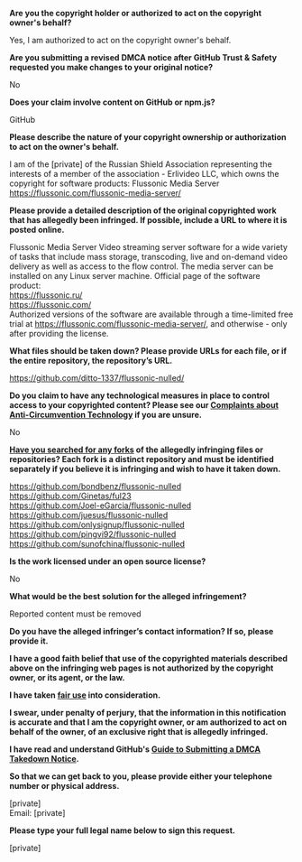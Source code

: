 **Are you the copyright holder or authorized to act on the copyright owner's behalf?**

Yes, I am authorized to act on the copyright owner's behalf.

**Are you submitting a revised DMCA notice after GitHub Trust & Safety requested you make changes to your original notice?**

No

**Does your claim involve content on GitHub or npm.js?**

GitHub

**Please describe the nature of your copyright ownership or authorization to act on the owner's behalf.**

I am of the [private] of the Russian Shield Association representing the interests of a member of the association - Erlivideo LLC, which owns the copyright for software products:
Flussonic Media Server https://flussonic.com/flussonic-media-server/

**Please provide a detailed description of the original copyrighted work that has allegedly been infringed. If possible, include a URL to where it is posted online.**

Flussonic Media Server
Video streaming server software for a wide variety of tasks that include mass storage, transcoding, live and on-demand video delivery as well as access to the flow control. The media server can be installed on any Linux server machine. Official page of the software product:  
https://flussonic.ru/  
https://flussonic.com/  
Authorized versions of the software are available through a time-limited free trial at https://flussonic.com/flussonic-media-server/, and otherwise - only after providing the license.

**What files should be taken down? Please provide URLs for each file, or if the entire repository, the repository’s URL.**

https://github.com/ditto-1337/flussonic-nulled/

**Do you claim to have any technological measures in place to control access to your copyrighted content? Please see our <a href="https://docs.github.com/articles/guide-to-submitting-a-dmca-takedown-notice#complaints-about-anti-circumvention-technology">Complaints about Anti-Circumvention Technology</a> if you are unsure.**

No

**<a href="https://docs.github.com/articles/dmca-takedown-policy#b-what-about-forks-or-whats-a-fork">Have you searched for any forks</a> of the allegedly infringing files or repositories? Each fork is a distinct repository and must be identified separately if you believe it is infringing and wish to have it taken down.**

https://github.com/bondbenz/flussonic-nulled  
https://github.com/Ginetas/ful23  
https://github.com/Joel-eGarcia/flussonic-nulled  
https://github.com/juesus/flussonic-nulled  
https://github.com/onlysignup/flussonic-nulled  
https://github.com/pingvi92/flussonic-nulled  
https://github.com/sunofchina/flussonic-nulled  

**Is the work licensed under an open source license?**

No

**What would be the best solution for the alleged infringement?**

Reported content must be removed

**Do you have the alleged infringer’s contact information? If so, please provide it.**

**I have a good faith belief that use of the copyrighted materials described above on the infringing web pages is not authorized by the copyright owner, or its agent, or the law.**

**I have taken <a href="https://www.lumendatabase.org/topics/22">fair use</a> into consideration.**

**I swear, under penalty of perjury, that the information in this notification is accurate and that I am the copyright owner, or am authorized to act on behalf of the owner, of an exclusive right that is allegedly infringed.**

**I have read and understand GitHub's <a href="https://docs.github.com/articles/guide-to-submitting-a-dmca-takedown-notice/">Guide to Submitting a DMCA Takedown Notice</a>.**

**So that we can get back to you, please provide either your telephone number or physical address.**

[private]  
Email: [private]  

**Please type your full legal name below to sign this request.**

[private]
